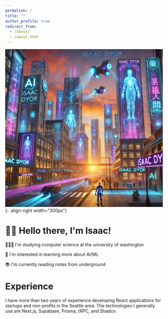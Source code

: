 ```yaml
---
permalink: /
title: ""
author_profile: true
redirect_from:
  - /about/
  - /about.html
---
```


![Sick image](/images/ai-isaac.png){: .align-right width="300px"}

# 👋🏼 Hello there, I'm Isaac!

👨🏻‍💻 I'm studying computer science at the university of washington

🔬 I'm interested in learning more about AI/ML

📚 I'm currently reading notes from underground

# Experience

I have more than two years of experience developing React applications for startups and non-profits in the Seattle area. The technologies I generally use are Next.js, Supabase, Prisma, tRPC, and Shadcn.
